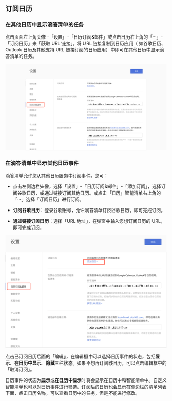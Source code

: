 ## 订阅日历

### 在其他日历中显示滴答清单的任务
 
点击页面左上角头像 -「设置」-「日历订阅&邮件」或点击日历右上角的「···」-「订阅日历」来「获取 URL 链接」。将 URL 链接复制到日历应用（ 如谷歌日历、Outlook 日历及其他支持 URL 链接订阅的日历应用）中即可在其他日历中显示滴答清单的任务。

![](../../images/web/41.png)

### 在滴答清单中显示其他日历事件

滴答清单允许您从其他日历服务中订阅事件。您可：

* 点击左侧边栏头像，选择「设置」-「日历订阅&邮件」-「添加订阅」，选择订阅谷歌日历，或通过链接订阅其他日历。或点击「日历」智能清单右上角的「···」选择「订阅日历」进行订阅。

* **订阅谷歌日历**：登录谷歌账号，允许滴答清单订阅谷歌日历，即可完成订阅。
* **通过链接订阅日历**：选择「URL 地址」，在弹窗中输入您想订阅日历的 URL，即可完成订阅。

![](../../images/Web/42.png)

点击已订阅日历后面的「编辑」，在编辑框中可以选择日历事件的状态，包括**显示**、**在日历中显示**、**隐藏**三种状态。如果不想再订阅该日历，可以点击编辑框中的「取消订阅」。 

日历事件的状态为**显示**或**在日历中显示**时将会显示在日历中和智能清单中。自定义智能清单也可以对日历事件进行筛选。订阅后的日历也会显示在侧边栏的清单列表下面，点击日历名称，可以查看日历中的任务，但是不能进行修改。

